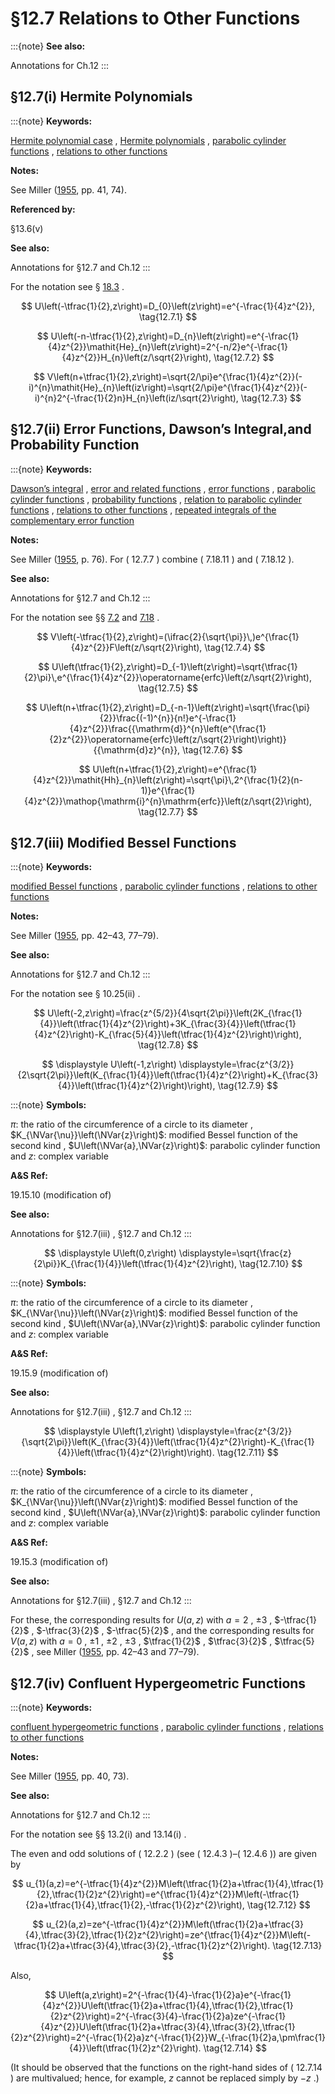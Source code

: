 # §12.7 Relations to Other Functions

:::{note}
**See also:**

Annotations for Ch.12
:::


## §12.7(i) Hermite Polynomials

:::{note}
**Keywords:**

[Hermite polynomial case](http://dlmf.nist.gov/search/search?q=Hermite%20polynomial%20case) , [Hermite polynomials](http://dlmf.nist.gov/search/search?q=Hermite%20polynomials) , [parabolic cylinder functions](http://dlmf.nist.gov/search/search?q=parabolic%20cylinder%20functions) , [relations to other functions](http://dlmf.nist.gov/search/search?q=relations%20to%20other%20functions)

**Notes:**

See Miller ([1955](./bib/M.html#bib1622 "Tables of Weber Parabolic Cylinder Functions"), pp. 41, 74).

**Referenced by:**

§13.6(v)

**See also:**

Annotations for §12.7 and Ch.12
:::

For the notation see § [18.3](./18.3.md "§18.3 Definitions ‣ Classical Orthogonal Polynomials ‣ Chapter 18 Orthogonal Polynomials") .


<a id="E1"></a>
$$
U\left(-\tfrac{1}{2},z\right)=D_{0}\left(z\right)=e^{-\frac{1}{4}z^{2}}, \tag{12.7.1}
$$


<a id="E2"></a>
$$
U\left(-n-\tfrac{1}{2},z\right)=D_{n}\left(z\right)=e^{-\frac{1}{4}z^{2}}\mathit{He}_{n}\left(z\right)=2^{-n/2}e^{-\frac{1}{4}z^{2}}H_{n}\left(z/\sqrt{2}\right), \tag{12.7.2}
$$


<a id="E3"></a>
$$
V\left(n+\tfrac{1}{2},z\right)=\sqrt{2/\pi}e^{\frac{1}{4}z^{2}}(-i)^{n}\mathit{He}_{n}\left(iz\right)=\sqrt{2/\pi}e^{\frac{1}{4}z^{2}}(-i)^{n}2^{-\frac{1}{2}n}H_{n}\left(iz/\sqrt{2}\right), \tag{12.7.3}
$$


## §12.7(ii) Error Functions, Dawson’s Integral,and Probability Function

:::{note}
**Keywords:**

[Dawson’s integral](http://dlmf.nist.gov/search/search?q=Dawson%20integral) , [error and related functions](http://dlmf.nist.gov/search/search?q=error%20and%20related%20functions) , [error functions](http://dlmf.nist.gov/search/search?q=error%20functions) , [parabolic cylinder functions](http://dlmf.nist.gov/search/search?q=parabolic%20cylinder%20functions) , [probability functions](http://dlmf.nist.gov/search/search?q=probability%20functions) , [relation to parabolic cylinder functions](http://dlmf.nist.gov/search/search?q=relation%20to%20parabolic%20cylinder%20functions) , [relations to other functions](http://dlmf.nist.gov/search/search?q=relations%20to%20other%20functions) , [repeated integrals of the complementary error function](http://dlmf.nist.gov/search/search?q=repeated%20integrals%20of%20the%20complementary%20error%20function)

**Notes:**

See Miller ([1955](./bib/M.html#bib1622 "Tables of Weber Parabolic Cylinder Functions"), p. 76). For ( 12.7.7 ) combine ( 7.18.11 ) and ( 7.18.12 ).

**See also:**

Annotations for §12.7 and Ch.12
:::

For the notation see §§ [7.2](./7.2.md "§7.2 Definitions ‣ Properties ‣ Chapter 7 Error Functions, Dawson’s and Fresnel Integrals") and [7.18](./7.18.md "§7.18 Repeated Integrals of the Complementary Error Function ‣ Properties ‣ Chapter 7 Error Functions, Dawson’s and Fresnel Integrals") .


<a id="E4"></a>
$$
V\left(-\tfrac{1}{2},z\right)=(\ifrac{2}{\sqrt{\pi}}\,)e^{\frac{1}{4}z^{2}}F\left(z/\sqrt{2}\right), \tag{12.7.4}
$$


<a id="E5"></a>
$$
U\left(\tfrac{1}{2},z\right)=D_{-1}\left(z\right)=\sqrt{\tfrac{1}{2}\pi}\,e^{\frac{1}{4}z^{2}}\operatorname{erfc}\left(z/\sqrt{2}\right), \tag{12.7.5}
$$


<a id="E6"></a>
$$
U\left(n+\tfrac{1}{2},z\right)=D_{-n-1}\left(z\right)=\sqrt{\frac{\pi}{2}}\frac{(-1)^{n}}{n!}e^{-\frac{1}{4}z^{2}}\frac{{\mathrm{d}}^{n}\left(e^{\frac{1}{2}z^{2}}\operatorname{erfc}\left(z/\sqrt{2}\right)\right)}{{\mathrm{d}z}^{n}}, \tag{12.7.6}
$$


<a id="E7"></a>
$$
U\left(n+\tfrac{1}{2},z\right)=e^{\frac{1}{4}z^{2}}\mathit{Hh}_{n}\left(z\right)=\sqrt{\pi}\,2^{\frac{1}{2}(n-1)}e^{\frac{1}{4}z^{2}}\mathop{\mathrm{i}^{n}\mathrm{erfc}}\left(z/\sqrt{2}\right), \tag{12.7.7}
$$


## §12.7(iii) Modified Bessel Functions

:::{note}
**Keywords:**

[modified Bessel functions](http://dlmf.nist.gov/search/search?q=modified%20Bessel%20functions) , [parabolic cylinder functions](http://dlmf.nist.gov/search/search?q=parabolic%20cylinder%20functions) , [relations to other functions](http://dlmf.nist.gov/search/search?q=relations%20to%20other%20functions)

**Notes:**

See Miller ([1955](./bib/M.html#bib1622 "Tables of Weber Parabolic Cylinder Functions"), pp. 42–43, 77–79).

**See also:**

Annotations for §12.7 and Ch.12
:::

For the notation see § 10.25(ii) .


<a id="E8"></a>
$$
U\left(-2,z\right)=\frac{z^{5/2}}{4\sqrt{2\pi}}\left(2K_{\frac{1}{4}}\left(\tfrac{1}{4}z^{2}\right)+3K_{\frac{3}{4}}\left(\tfrac{1}{4}z^{2}\right)-K_{\frac{5}{4}}\left(\tfrac{1}{4}z^{2}\right)\right), \tag{12.7.8}
$$

<a id="EGx1"></a>

$$
\displaystyle U\left(-1,z\right) \displaystyle=\frac{z^{3/2}}{2\sqrt{2\pi}}\left(K_{\frac{1}{4}}\left(\tfrac{1}{4}z^{2}\right)+K_{\frac{3}{4}}\left(\tfrac{1}{4}z^{2}\right)\right), \tag{12.7.9}
$$

:::{note}
**Symbols:**

$\pi$: the ratio of the circumference of a circle to its diameter , $K_{\NVar{\nu}}\left(\NVar{z}\right)$: modified Bessel function of the second kind , $U\left(\NVar{a},\NVar{z}\right)$: parabolic cylinder function and $z$: complex variable

**A&S Ref:**

19.15.10 (modification of)

**See also:**

Annotations for §12.7(iii) , §12.7 and Ch.12
:::

$$
\displaystyle U\left(0,z\right) \displaystyle=\sqrt{\frac{z}{2\pi}}K_{\frac{1}{4}}\left(\tfrac{1}{4}z^{2}\right), \tag{12.7.10}
$$

:::{note}
**Symbols:**

$\pi$: the ratio of the circumference of a circle to its diameter , $K_{\NVar{\nu}}\left(\NVar{z}\right)$: modified Bessel function of the second kind , $U\left(\NVar{a},\NVar{z}\right)$: parabolic cylinder function and $z$: complex variable

**A&S Ref:**

19.15.9 (modification of)

**See also:**

Annotations for §12.7(iii) , §12.7 and Ch.12
:::

$$
\displaystyle U\left(1,z\right) \displaystyle=\frac{z^{3/2}}{\sqrt{2\pi}}\left(K_{\frac{3}{4}}\left(\tfrac{1}{4}z^{2}\right)-K_{\frac{1}{4}}\left(\tfrac{1}{4}z^{2}\right)\right). \tag{12.7.11}
$$

:::{note}
**Symbols:**

$\pi$: the ratio of the circumference of a circle to its diameter , $K_{\NVar{\nu}}\left(\NVar{z}\right)$: modified Bessel function of the second kind , $U\left(\NVar{a},\NVar{z}\right)$: parabolic cylinder function and $z$: complex variable

**A&S Ref:**

19.15.3 (modification of)

**See also:**

Annotations for §12.7(iii) , §12.7 and Ch.12
:::

For these, the corresponding results for $U\left(a,z\right)$ with $a=2$ , $\pm 3$ , $-\tfrac{1}{2}$ , $-\tfrac{3}{2}$ , $-\tfrac{5}{2}$ , and the corresponding results for $V\left(a,z\right)$ with $a=0$ , $\pm 1$ , $\pm 2$ , $\pm 3$ , $\tfrac{1}{2}$ , $\tfrac{3}{2}$ , $\tfrac{5}{2}$ , see Miller ([1955](./bib/M.html#bib1622 "Tables of Weber Parabolic Cylinder Functions"), pp. 42–43 and 77–79).


## §12.7(iv) Confluent Hypergeometric Functions

:::{note}
**Keywords:**

[confluent hypergeometric functions](http://dlmf.nist.gov/search/search?q=confluent%20hypergeometric%20functions) , [parabolic cylinder functions](http://dlmf.nist.gov/search/search?q=parabolic%20cylinder%20functions) , [relations to other functions](http://dlmf.nist.gov/search/search?q=relations%20to%20other%20functions)

**Notes:**

See Miller ([1955](./bib/M.html#bib1622 "Tables of Weber Parabolic Cylinder Functions"), pp. 40, 73).

**See also:**

Annotations for §12.7 and Ch.12
:::

For the notation see §§ 13.2(i) and 13.14(i) .

The even and odd solutions of ( 12.2.2 ) (see ( 12.4.3 )–( 12.4.6 )) are given by


<a id="E12"></a>
$$
u_{1}(a,z)=e^{-\tfrac{1}{4}z^{2}}M\left(\tfrac{1}{2}a+\tfrac{1}{4},\tfrac{1}{2},\tfrac{1}{2}z^{2}\right)=e^{\tfrac{1}{4}z^{2}}M\left(-\tfrac{1}{2}a+\tfrac{1}{4},\tfrac{1}{2},-\tfrac{1}{2}z^{2}\right), \tag{12.7.12}
$$


<a id="E13"></a>
$$
u_{2}(a,z)=ze^{-\tfrac{1}{4}z^{2}}M\left(\tfrac{1}{2}a+\tfrac{3}{4},\tfrac{3}{2},\tfrac{1}{2}z^{2}\right)=ze^{\tfrac{1}{4}z^{2}}M\left(-\tfrac{1}{2}a+\tfrac{3}{4},\tfrac{3}{2},-\tfrac{1}{2}z^{2}\right). \tag{12.7.13}
$$

Also,


<a id="E14"></a>
$$
U\left(a,z\right)=2^{-\frac{1}{4}-\frac{1}{2}a}e^{-\frac{1}{4}z^{2}}U\left(\tfrac{1}{2}a+\tfrac{1}{4},\tfrac{1}{2},\tfrac{1}{2}z^{2}\right)=2^{-\frac{3}{4}-\frac{1}{2}a}ze^{-\frac{1}{4}z^{2}}U\left(\tfrac{1}{2}a+\tfrac{3}{4},\tfrac{3}{2},\tfrac{1}{2}z^{2}\right)=2^{-\frac{1}{2}a}z^{-\frac{1}{2}}W_{-\frac{1}{2}a,\pm\frac{1}{4}}\left(\tfrac{1}{2}z^{2}\right). \tag{12.7.14}
$$

(It should be observed that the functions on the right-hand sides of ( 12.7.14 ) are multivalued; hence, for example, $z$ cannot be replaced simply by $-z$ .)
